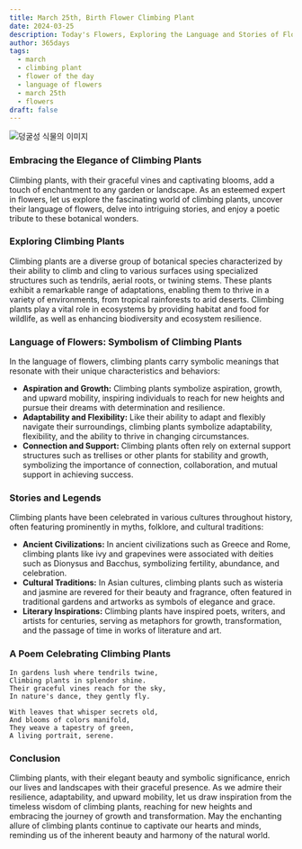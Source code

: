 ```yaml
---
title: March 25th, Birth Flower Climbing Plant
date: 2024-03-25
description: Today's Flowers, Exploring the Language and Stories of Flowers Climbing Plant
author: 365days
tags:
  - march
  - climbing plant
  - flower of the day
  - language of flowers
  - march 25th
  - flowers
draft: false
---
```


![덩굴성 식물의 이미지](https://cdn.pixabay.com/photo/2016/06/12/22/30/wall-1453158_1280.jpg#center)

### Embracing the Elegance of Climbing Plants

Climbing plants, with their graceful vines and captivating blooms, add a touch of enchantment to any garden or landscape. As an esteemed expert in flowers, let us explore the fascinating world of climbing plants, uncover their language of flowers, delve into intriguing stories, and enjoy a poetic tribute to these botanical wonders.

### Exploring Climbing Plants

Climbing plants are a diverse group of botanical species characterized by their ability to climb and cling to various surfaces using specialized structures such as tendrils, aerial roots, or twining stems. These plants exhibit a remarkable range of adaptations, enabling them to thrive in a variety of environments, from tropical rainforests to arid deserts. Climbing plants play a vital role in ecosystems by providing habitat and food for wildlife, as well as enhancing biodiversity and ecosystem resilience.

### Language of Flowers: Symbolism of Climbing Plants

In the language of flowers, climbing plants carry symbolic meanings that resonate with their unique characteristics and behaviors:

- **Aspiration and Growth:** Climbing plants symbolize aspiration, growth, and upward mobility, inspiring individuals to reach for new heights and pursue their dreams with determination and resilience.
- **Adaptability and Flexibility:** Like their ability to adapt and flexibly navigate their surroundings, climbing plants symbolize adaptability, flexibility, and the ability to thrive in changing circumstances.
- **Connection and Support:** Climbing plants often rely on external support structures such as trellises or other plants for stability and growth, symbolizing the importance of connection, collaboration, and mutual support in achieving success.

### Stories and Legends

Climbing plants have been celebrated in various cultures throughout history, often featuring prominently in myths, folklore, and cultural traditions:

- **Ancient Civilizations:** In ancient civilizations such as Greece and Rome, climbing plants like ivy and grapevines were associated with deities such as Dionysus and Bacchus, symbolizing fertility, abundance, and celebration.
- **Cultural Traditions:** In Asian cultures, climbing plants such as wisteria and jasmine are revered for their beauty and fragrance, often featured in traditional gardens and artworks as symbols of elegance and grace.
- **Literary Inspirations:** Climbing plants have inspired poets, writers, and artists for centuries, serving as metaphors for growth, transformation, and the passage of time in works of literature and art.

### A Poem Celebrating Climbing Plants

	In gardens lush where tendrils twine,
	Climbing plants in splendor shine.
	Their graceful vines reach for the sky,
	In nature's dance, they gently fly.
	
	With leaves that whisper secrets old,
	And blooms of colors manifold,
	They weave a tapestry of green,
	A living portrait, serene.

### Conclusion

Climbing plants, with their elegant beauty and symbolic significance, enrich our lives and landscapes with their graceful presence. As we admire their resilience, adaptability, and upward mobility, let us draw inspiration from the timeless wisdom of climbing plants, reaching for new heights and embracing the journey of growth and transformation. May the enchanting allure of climbing plants continue to captivate our hearts and minds, reminding us of the inherent beauty and harmony of the natural world.